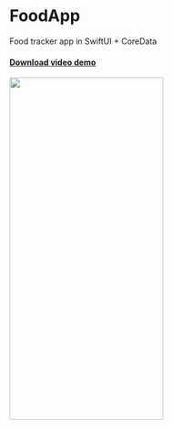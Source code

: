 # FoodApp
Food tracker app in SwiftUI + CoreData


<h4><a href="https://user-images.githubusercontent.com/6122888/185783570-99df2d1a-be6a-4012-adb6-56b7ef6ab805.mov" target="_blank">Download video demo</a><br></h4>


<img src="https://user-images.githubusercontent.com/6122888/185783258-fcc11696-29df-4dd7-9630-3c220e143b7c.png" width="270" height="600">

